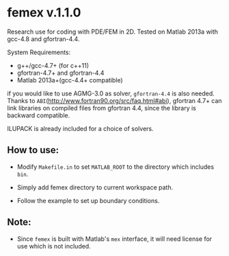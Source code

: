 femex v.1.1.0
=============

Research use for coding with PDE/FEM in 2D. Tested on Matlab 2013a with gcc-4.8 and gfortran-4.4.

System Requirements:
* g++/gcc-4.7+ (for c++11)
* gfortran-4.7+ and gfortran-4.4
* Matlab 2013a+(gcc-4.4+ compatible)

if you would like to use AGMG-3.0 as solver, ``gfortran-4.4`` is also needed. 
Thanks to ``ABI``(http://www.fortran90.org/src/faq.html#abi), gfortran 4.7+ can link libraries on compiled files from gfortran 4.4, since the library is backward compatible.

ILUPACK is already included for a choice of solvers.



How to use:
-----------
* Modify ``Makefile.in`` to set ``MATLAB_ROOT`` to the directory which includes ``bin``.

* Simply add femex directory to current workspace path.

* Follow the example to set up boundary conditions.

 
Note:
------
* Since ``femex`` is built with Matlab's ``mex`` interface, it will need license for use which is not included.

